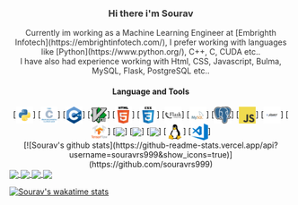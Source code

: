 <div align="center">
<h3 align="center" style="color: #323232">
Hi there i'm Sourav
</h3>
<p align="center" style="color: #323232">
Currently im working as a Machine Learning Engineer at [Embrighth Infotech](https://embrightinfotech.com/), I prefer working with languages like [Python](https://www.python.org/), C++, C, CUDA etc..
<br>
I have also had experience working with Html, CSS, Javascript, Bulma, MySQL, Flask, PostgreSQL etc..
</p>
<div align="center">
<h4 align="center">
Language and Tools
</h4>
[<img align="center" width="30px" src="https://raw.githubusercontent.com/github/explore/80688e429a7d4ef2fca1e82350fe8e3517d3494d/topics/python/python.png" />]
[<img align="center" width="30px" src="https://raw.githubusercontent.com/github/explore/80688e429a7d4ef2fca1e82350fe8e3517d3494d/topics/c/c.png">]
[<img align="center" width="30px" src="https://raw.githubusercontent.com/github/explore/80688e429a7d4ef2fca1e82350fe8e3517d3494d/topics/cpp/cpp.png">]
[<img align="center" width="30px" src="https://raw.githubusercontent.com/github/explore/80688e429a7d4ef2fca1e82350fe8e3517d3494d/topics/vim/vim.png">]
[<img align="center" width="30px" src="https://raw.githubusercontent.com/github/explore/80688e429a7d4ef2fca1e82350fe8e3517d3494d/topics/html/html.png">]
[<img align="center" width="30px" src="https://raw.githubusercontent.com/github/explore/80688e429a7d4ef2fca1e82350fe8e3517d3494d/topics/css/css.png">]
[<img align="center" width="30px" src="https://raw.githubusercontent.com/github/explore/80688e429a7d4ef2fca1e82350fe8e3517d3494d/topics/flask/flask.png">]
[<img align="center" width="30px" src="https://raw.githubusercontent.com/github/explore/80688e429a7d4ef2fca1e82350fe8e3517d3494d/topics/mysql/mysql.png">]
[<img align="center" width="30px" src="https://raw.githubusercontent.com/github/explore/80688e429a7d4ef2fca1e82350fe8e3517d3494d/topics/postgresql/postgresql.png">]
[<img align="center" width="30px" src="https://raw.githubusercontent.com/github/explore/80688e429a7d4ef2fca1e82350fe8e3517d3494d/topics/javascript/javascript.png">]
[<img align="center" width="30px" src="https://raw.githubusercontent.com/github/explore/80688e429a7d4ef2fca1e82350fe8e3517d3494d/topics/jquery/jquery.png">]
[<img align="center" width="30px" src="https://raw.githubusercontent.com/github/explore/80688e429a7d4ef2fca1e82350fe8e3517d3494d/topics/tensorflow/tensorflow.png">]
[<img align="center" width="30px" src="https://camo.githubusercontent.com/906e661107a3bc03104ca5d88336d1f4b0e80fdcac65efaf7904041d371c747f/68747470733a2f2f73332e616d617a6f6e6177732e636f6d2f6b657261732e696f2f696d672f6b657261732d6c6f676f2d323031382d6c617267652d313230302e706e67">]
[<img align="center" width="30px" src="https://github.com/pytorch/pytorch/raw/master/docs/source/_static/img/pytorch-logo-dark.png">]
[<img align="center" width="30px" src="https://avatars2.githubusercontent.com/u/1728152?s=200&v=4">]
[<img align="center" width="30px" src="https://raw.githubusercontent.com/github/explore/80688e429a7d4ef2fca1e82350fe8e3517d3494d/topics/linux/linux.png">]
[<img align="center" width="30px" src="https://raw.githubusercontent.com/github/explore/80688e429a7d4ef2fca1e82350fe8e3517d3494d/topics/visual-studio-code/visual-studio-code.png">]
</div>
[![Sourav's github stats](https://github-readme-stats.vercel.app/api?username=souravrs999&show_icons=true)](https://github.com/souravrs999)
</div>
<a href="https://github.com/souravrs999/License-Plate-Recognition">
<img align="center" src="https://github-readme-stats.vercel.app/api/pin/?username=souravrs999&repo=License-Plate-Recognition" />
</a>

<a href="https://github.com/souravrs999/Dot-files">
<img align="center" src="https://github-readme-stats.vercel.app/api/pin/?username=souravrs999&repo=Dot-files" />
</a>

<a href="https://github.com/souravrs999/Gaze-Unity">
<img align="center" src="https://github-readme-stats.vercel.app/api/pin/?username=souravrs999&repo=Gaze-Unity" />
</a>

<a href="https://github.com/souravrs999/Face-Recognition-Attendence-System">
<img align="center" src="https://github-readme-stats.vercel.app/api/pin/?username=souravrs999&repo=Face-Recognition-Attendence-System" />
</a>

[![Sourav's wakatime stats](https://github-readme-stats.vercel.app/api/wakatime?username=souravrs999&layout=compact)](https://github.com/souravrs999)

